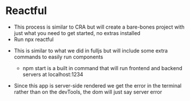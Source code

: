 # Reactful

- This process is similar to CRA but will create a bare-bones project with just what you need to get started, no extras installed
- Run npx reactful <project name>

* This is similar to what we did in fulljs but will include some extra commands to easily run components

  - npm start is a built in command that will run frontend and backend servers at localhost:1234

* Since this app is server-side rendered we get the error in the terminal rather than on the devTools, the dom will just say server error
